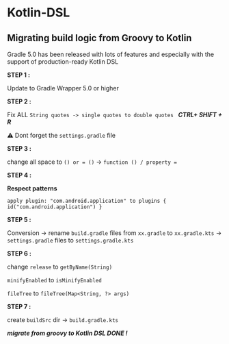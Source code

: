 # Kotlin-DSL

## Migrating build logic from Groovy to Kotlin

Gradle 5.0 has been released with lots of features and especially with the support of production-ready Kotlin DSL 


**STEP 1 :**

Update to Gradle Wrapper 5.0 or higher


**STEP 2 :**

Fix ALL ``String quotes -> single quotes to double quotes `` ***CTRL+ SHIFT + R***

⚠️ Dont forget the ``settings.gradle`` file

**STEP 3 :**

change all space to ``() or = ()`` -> ``function () / property =``


**STEP 4 :**

**Respect patterns**

``apply plugin: "com.android.application" to plugins {
    id("com.android.application")
    }``
    


**STEP 5 :**

Conversion ->  rename ``build.gradle`` files from ``xx.gradle`` to ``xx.gradle.kts``  -> ``settings.gradle`` files to ``settings.gradle.kts ``




**STEP 6 :**

change ``release`` to ``getByName(String)`` 

``minifyEnabled`` to ``isMinifyEnabled`` 

``fileTree`` to ``fileTree(Map<String, ?> args)``




**STEP 7 :**

create ``buildSrc`` dir -> ``build.gradle.kts ``


***migrate from groovy to Kotlin DSL DONE !***


